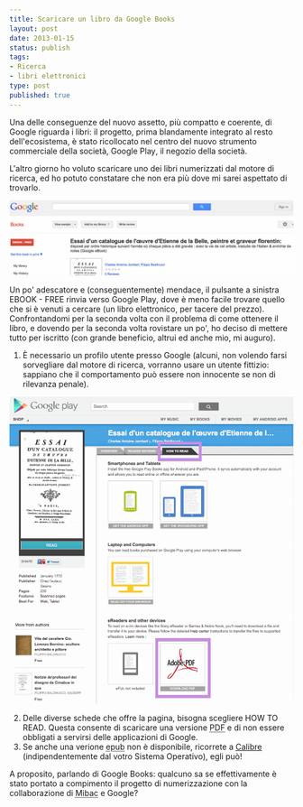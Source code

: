 ```yaml
--- 
title: Scaricare un libro da Google Books
layout: post
date: 2013-01-15
status: publish
tags: 
- Ricerca
- libri elettronici
type: post
published: true
---
```

Una delle conseguenze del nuovo assetto, più compatto e coerente, di <span lang="en">Google</span> riguarda i libri: il progetto, prima blandamente integrato al resto dell'ecosistema, è stato ricollocato nel centro del nuovo strumento commerciale della società, <span lang="en">Google Play</span>, il negozio della società.

L'altro giorno ho voluto scaricare uno dei libri numerizzati dal motore di ricerca, ed ho potuto constatare che non era più dove mi sarei aspettato di trovarlo.

<img src="/immagini/googlebooks1.gif" title="Google Books vuoto, andare su Google Play" alt="Dalla pagina di Google Libri si viene reindirizzati verso Google Play">

Un po' adescatore e (conseguentemente) mendace, il pulsante a sinistra <span lang="en">EBOOK - FREE</span> rinvia verso <span lang="en">Google Play</span>, dove è meno facile trovare quello che si è venuti a cercare (un libro elettronico, per tacere del prezzo). Confrontandomi per la seconda volta con il problema di come ottenere il libro, e dovendo per la seconda volta rovistare un po', ho deciso di mettere tutto per iscritto (con grande beneficio, altrui ed anche mio, mi auguro).

1. È necessario un profilo utente presso <span lang="en">Google</span> (alcuni, non volendo farsi sorvegliare dal motore di ricerca, vorranno usare un utente fittizio: sappiano che il comportamento può essere non innocente se non di rilevanza penale).

<img src="/immagini/googlebooks2.gif" title="La terza scheda, un po' nascosta" alt="Selezionare la terza delle voci: Overview, Reader Reviews, How to Read">

2. Delle diverse schede che offre la pagina, bisogna scegliere <span lang="en">HOW TO READ</span>. Questa consente di scaricare una versione <abbr title="Portable Document Format" lang="en">PDF</abbr> e di non essere obbligati a servirsi delle applicazioni di <span lang="en">Google</span>.
3. Se anche una verione <abbr title="Electronic Publishing" lang="en">epub</abbr> non è disponibile, ricorrete a [Calibre][1] (indipendentemente dal votro Sistema Operativo), egli può!

A proposito, parlando di <span lang="en">Google Books</span>: qualcuno sa se effettivamente è stato portato a compimento il progetto di numerizzazione con la collaborazione di <abbr title="Ministero per i Beni e le Attività Culturali" lang="it">Mibac</abbr> e <span lang="en">Google</span>?

[1]: http://calibre-ebook.com/ "Per scaricare Calibre, in inglese"